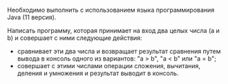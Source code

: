 Необходимо выполнить с использованием языка программирования Java (11 версия).

Написать программу, которая принимает на вход два целых числа (a и b) и совершает с ними следующие действия:
- сравнивает эти два числа и возвращает результат сравнения путем вывода в консоль одного из вариантов: "a > b", "a < b" или "a = b";
- совершает с этими числами операции сложения, вычитания, деления и умножения и результат выводит в консоль.
